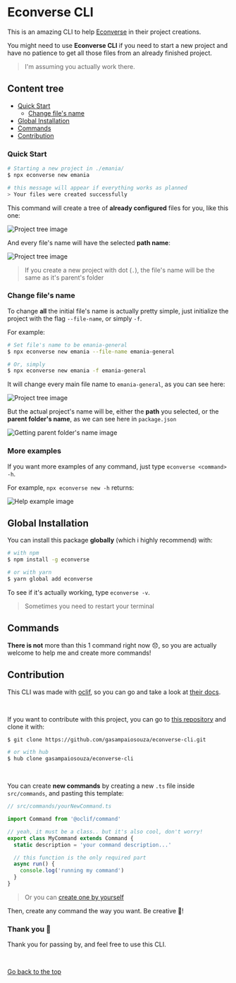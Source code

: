 # Econverse CLI

This is an amazing CLI to help [Econverse](https://econverse.digital/) in their project creations.

You might need to use **Econverse CLI** if you need to start a new project and have no patience to get all those files from an already finished project.

> I'm assuming you actually work there.

## Content tree

- [Quick Start](#quick-start)
  - [Change file's name](#change-files-name)
- [Global Installation](#global-installation)
- [Commands](#commands)
- [Contribution](#contribution)

### Quick Start

```sh
# Starting a new project in ./emania/
$ npx econverse new emania

# this message will appear if everything works as planned
> Your files were created successfully
```

This command will create a tree of **already configured** files for you, like this one:

![Project tree image](https://imgur.com/0p6IkpS.png)

And every file's name will have the selected **path name**:

![Project tree image](https://imgur.com/luIZ5HF.png)

> If you create a new project with dot (`.`), the file's name will be the same as it's parent's folder

### Change file's name

To change **all** the initial file's name is actually pretty simple, just initialize the project with the flag `--file-name`, or simply `-f`.

For example:

```sh
# Set file's name to be emania-general
$ npx econverse new emania --file-name emania-general

# Or, simply
$ npx econverse new emania -f emania-general
```

It will change every main file name to `emania-general`, as you can see here:

![Project tree image](https://imgur.com/1aypPCB.png)

But the actual project's name will be, either the **path** you selected, or the **parent folder's name**, as we can see here in `package.json`

![Getting parent folder's name image](https://imgur.com/4fZlSZD.png)

### More examples

If you want more examples of any command, just type `econverse <command> -h`.

For example, `npx econverse new -h` returns:

![Help example image](https://imgur.com/K2y3OIx.png)

## Global Installation

You can install this package **globally** (which i highly recommend) with:

```sh
# with npm
$ npm install -g econverse

# or with yarn
$ yarn global add econverse
```

To see if it's actually working, type `econverse -v`.

> Sometimes you need to restart your terminal

## Commands

**There is not** more than this 1 command right now 😞, so you are actually welcome to help me and create more commands!

## Contribution

This CLI was made with [oclif](https://oclif.io/docs), so you can go and take a look at [their docs](https://oclif.io/docs).

<br />

If you want to contribute with this project, you can go to [this repository](https://github.com/gasampaiosouza/econverse-cli) and clone it with:

```sh
$ git clone https://github.com/gasampaiosouza/econverse-cli.git

# or with hub
$ hub clone gasampaiosouza/econverse-cli
```

<br />

You can create **new commands** by creating a new `.ts` file inside `src/commands`, and pasting this template:

```typescript
// src/commands/yourNewCommand.ts

import Command from '@oclif/command'

// yeah, it must be a class.. but it's also cool, don't worry!
export class MyCommand extends Command {
  static description = 'your command description...'

  // this function is the only required part
  async run() {
    console.log('running my command')
  }
}
```

> Or you can [create one by yourself](https://oclif.io/docs/introduction)

Then, create any command the way you want. Be creative 🎉!

### Thank you 💚

Thank you for passing by, and feel free to use this CLI.

<br />

[Go back to the top](#)
